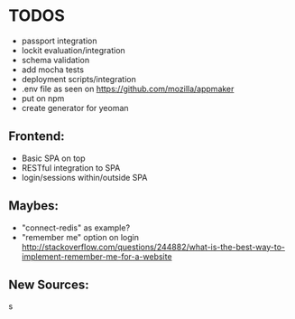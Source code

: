 TODOS
=====

- passport integration
- lockit evaluation/integration
- schema validation
- add mocha tests
- deployment scripts/integration
- .env file as seen on https://github.com/mozilla/appmaker
- put on npm
- create generator for yeoman

Frontend:
---------

- Basic SPA on top
- RESTful integration to SPA
- login/sessions within/outside SPA

Maybes:
-------

- "connect-redis" as example?
- "remember me" option on login http://stackoverflow.com/questions/244882/what-is-the-best-way-to-implement-remember-me-for-a-website


New Sources:
------------
s
